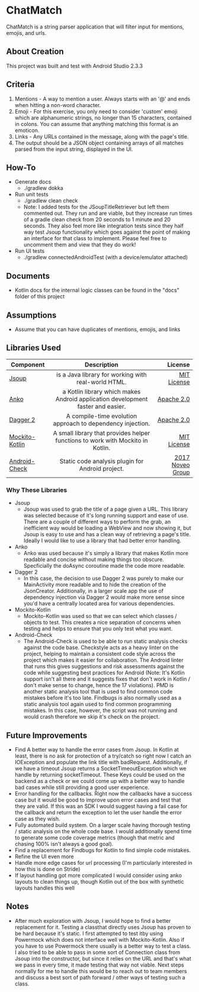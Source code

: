 # ChatMatch

ChatMatch is a string parser application that will filter input for mentions, emojis, and
urls.

## About Creation
This project was built and test with Android Studio 2.3.3
 
## Criteria
1. Mentions - A way to mention a user. Always starts with an '@' and ends when hitting a non-word 
character.
2. Emoji - For this exercise, you only need to consider 'custom' emoji which are alphanumeric 
strings, no longer than 15 characters, contained in colons. You can assume that anything matching 
this format is an emoticon.
3. Links - Any URLs contained in the message, along with the page's title.
4. The output should be a JSON object containing arrays of all matches parsed from the input string,
 displayed in the UI.

## How-To
- Generate docs
    - ./gradlew dokka
- Run unit tests
    - ./gradlew clean check
    - Note: I added tests for the JSoupTitleRetriever but left them commented out. They run and are
    viable, but they increase run times of a gradle clean check from 20 seconds to 1 minute and 20
    seconds. They also feel more like integration tests since they half way test Jsoup functionality
    which goes against the point of making an interface for that class to implement. Please feel 
    free to uncomment them and view that they do work!
- Run UI tests
    - ./gradlew connectedAndroidTest (with a device/emulator attached)

## Documents
- Kotlin docs for the internal logic classes can be found in the "docs" folder of this project

## Assumptions
- Assume that you can have duplicates of mentions, emojis, and links

## Libraries Used

| Component     | Description   | License  |
| ------------- |:-------------:| -----:|
| [Jsoup](https://jsoup.org/)        |  is a Java library for working with real-world HTML. | [MIT License](https://jsoup.org/license) |
| [Anko](https://github.com/google/auto/tree/master/value)        | a Kotlin library which makes Android application development faster and easier. | [Apache 2.0](https://github.com/Kotlin/anko/blob/master/LICENSE) |
| [Dagger 2](https://github.com/google/dagger)        | A compile-time evolution approach to dependency injection. | [Apache 2.0](https://github.com/google/dagger/blob/master/LICENSE.txt) |
| [Mockito-Kotlin](https://github.com/nhaarman/mockito-kotlin)        | A small library that provides helper functions to work with Mockito in Kotlin. | [MIT License](https://github.com/nhaarman/mockito-kotlin/blob/master/LICENSE) |
| [Android-Check](https://github.com/noveogroup/android-check)        | Static code analysis plugin for Android project. | [2017 Noveo Group](https://github.com/noveogroup/android-check/blob/master/LICENSE.txt) |

### Why These Libraries
- Jsoup
    - Jsoup was used to grab the title of a page given a URL. This library was selected
    because of it's long running support and ease of use. There are a couple of different ways to 
    perform the grab, an inefficient way would be loading a WebView and now showing it, but Jsoup 
    is easy to use and has a clean way of retrieving a page's title. Ideally I would 
    like to use a library that had better error handling.
- Anko
    - Anko was used because it's simply a library that makes Kotlin more readable and concise 
    without making things too obscure. Specficially the doAsync coroutine made the code more 
    readable.
- Dagger 2
    - In this case, the decision to use Dagger 2 was purely to make our MainActivity more readable 
    and to hide the creation of the JsonCreator. Additionally, in a larger scale app the use of 
    dependency injection via Dagger 2 would make more sense since you'd have a centrally located 
    area for various dependencies.
- Mockito-Kotlin
    - Mockito-Kotlin was used so that we can select which classes / objects to test. This creates a
    nice separation of concerns when testing and helps to ensure that you only test what you want.
- Android-Check
    - The Android-Check is used to be able to run static analysis checks against the code base. 
    Checkstyle acts as a heavy linter on the project, helping to maintain a consistent code style 
    across the project which makes it easier for collaboration. The Android linter that runs this 
    gives suggestions and risk assessments against the code while suggesting best practices for 
    Android (Note: It's Kotlin support isn't all there and it suggests fixes that don't work in 
    Kotlin / don't make sense to change, hence the 17 violations). PMD is another static analysis 
    tool that is used to find common code mistakes before it's too late. Findbugs is also normally 
    used as a static analysis tool again used to find common programming mistakes. In this case, 
    however, the script was not running and would crash therefore we skip it's check on the project.
    
## Future Improvements

- Find A better way to handle the error cases from Jsoup. In Kotlin at least, there is no ask for 
protection of a try/catch so right now I catch an IOException and populate the link title with 
badRequest. Additionally, if we have a timeout Jsoup returns a SocketTimeoutException which we 
handle by returning socketTimeout. These Keys could be used on the backend as a check or we could 
come up with a better way to handle bad cases while still providing a good user experience. 
- Error handling for the callbacks. Right now the callbacks have a success case but it would be good
 to improve upon error cases and test that they are valid. If this was an SDK I would suggest having
 a fail case for the callback and return the exception to let the user handle the error case as they
 wish.
- Fully automated build system. On a larger scale having thorough testing / static analysis on the 
whole code base. I would additionally spend time to generate some code coverage metrics 
(though that metric and chasing 100% isn't always a good goal).
- Find a replacement for Findbugs for Kotlin to find simple code mistakes.
- Refine the UI even more
- Handle more edge cases for url processing (I'm particularly interested in how this is done on 
Stride)
- If layout handling got more complicated I would consider using anko layouts to clean things up, 
though Kotlin out of the box with synthetic layouts handles this well

## Notes
- After much exploration with Jsoup, I would hope to find a better replacement for it. Testing a 
classthat directly uses Jsoup has proven to be hard because it's static. I first attempted to test 
itby using Powermock which does not interface well with Mockito-Kotlin. Also if you have to use 
Powermock there usually is a better way to test a class. I also tried to be able to pass in some 
sort of Connection class from Jsoup into the constructor, but since it relies on the URL and that's
what we pass in every time, it made testing that way not viable. Next steps normally for me to 
handle this would be to reach out to team members and discuss a best sort of path forward / other 
ways of testing such a class.